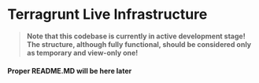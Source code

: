 # Terragrunt Live Infrastructure


> **Note that this codebase is currently in active development stage! The structure, although fully functional, should be considered only as temporary and view-only one!**

#### Proper README.MD will be here later
